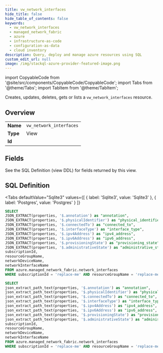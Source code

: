 ```yaml
--- 
title: vw_network_interfaces
hide_title: false
hide_table_of_contents: false
keywords:
  - vw_network_interfaces
  - managed_network_fabric
  - azure
  - infrastructure-as-code
  - configuration-as-data
  - cloud inventory
description: Query, deploy and manage azure resources using SQL
custom_edit_url: null
image: /img/stackql-azure-provider-featured-image.png
---
```


import CopyableCode from '@site/src/components/CopyableCode/CopyableCode';
import Tabs from '@theme/Tabs';
import TabItem from '@theme/TabItem';

Creates, updates, deletes, gets or lists a <code>vw_network_interfaces</code> resource.

## Overview
<table><tbody>
<tr><td><b>Name</b></td><td><code>vw_network_interfaces</code></td></tr>
<tr><td><b>Type</b></td><td>View</td></tr>
<tr><td><b>Id</b></td><td><CopyableCode code="azure.managed_network_fabric.vw_network_interfaces" /></td></tr>
</tbody></table>

## Fields

See the SQL Definition (view DDL) for fields returned by this view.

## SQL Definition

<Tabs
defaultValue="Sqlite3"
values={[
{ label: 'Sqlite3', value: 'Sqlite3' },
{ label: 'Postgres', value: 'Postgres' }
]}
>
<TabItem value="Sqlite3">

```sql
SELECT
JSON_EXTRACT(properties, '$.annotation') as "annotation",
JSON_EXTRACT(properties, '$.physicalIdentifier') as "physical_identifier",
JSON_EXTRACT(properties, '$.connectedTo') as "connected_to",
JSON_EXTRACT(properties, '$.interfaceType') as "interface_type",
JSON_EXTRACT(properties, '$.ipv4Address') as "ipv4_address",
JSON_EXTRACT(properties, '$.ipv6Address') as "ipv6_address",
JSON_EXTRACT(properties, '$.provisioningState') as "provisioning_state",
JSON_EXTRACT(properties, '$.administrativeState') as "administrative_state",
subscriptionId,
resourceGroupName,
networkDeviceName,
networkInterfaceName
FROM azure.managed_network_fabric.network_interfaces
WHERE subscriptionId = 'replace-me' AND resourceGroupName = 'replace-me' AND networkDeviceName = 'replace-me';
```

</TabItem>
<TabItem value="Postgres">

```sql
SELECT
json_extract_path_text(properties, '$.annotation') as "annotation",
json_extract_path_text(properties, '$.physicalIdentifier') as "physical_identifier",
json_extract_path_text(properties, '$.connectedTo') as "connected_to",
json_extract_path_text(properties, '$.interfaceType') as "interface_type",
json_extract_path_text(properties, '$.ipv4Address') as "ipv4_address",
json_extract_path_text(properties, '$.ipv6Address') as "ipv6_address",
json_extract_path_text(properties, '$.provisioningState') as "provisioning_state",
json_extract_path_text(properties, '$.administrativeState') as "administrative_state",
subscriptionId,
resourceGroupName,
networkDeviceName,
networkInterfaceName
FROM azure.managed_network_fabric.network_interfaces
WHERE subscriptionId = 'replace-me' AND resourceGroupName = 'replace-me' AND networkDeviceName = 'replace-me';
```

</TabItem>
</Tabs>
